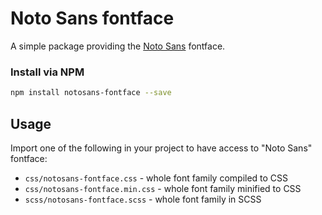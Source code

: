 # Noto Sans fontface

A simple package providing the [Noto Sans](http://www.google.com/fonts/specimen/Noto+Sans) fontface.

### Install via NPM

```sh
npm install notosans-fontface --save
```

## Usage

Import one of the following in your project to have access to "Noto Sans" fontface:

* `css/notosans-fontface.css` - whole font family compiled to CSS
* `css/notosans-fontface.min.css` - whole font family minified to CSS
* `scss/notosans-fontface.scss` - whole font family in SCSS


